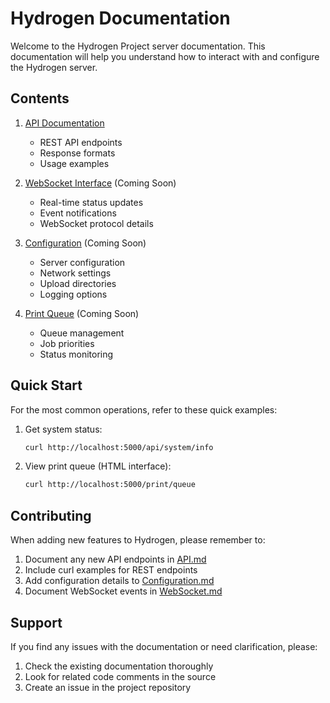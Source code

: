 # Hydrogen Documentation

Welcome to the Hydrogen Project server documentation. This documentation will help you understand how to interact with and configure the Hydrogen server.

## Contents

1. [API Documentation](./API.md)
   - REST API endpoints
   - Response formats
   - Usage examples

2. [WebSocket Interface](./WebSocket.md) (Coming Soon)
   - Real-time status updates
   - Event notifications
   - WebSocket protocol details

3. [Configuration](./Configuration.md) (Coming Soon)
   - Server configuration
   - Network settings
   - Upload directories
   - Logging options

4. [Print Queue](./PrintQueue.md) (Coming Soon)
   - Queue management
   - Job priorities
   - Status monitoring

## Quick Start

For the most common operations, refer to these quick examples:

1. Get system status:

   ```bash
   curl http://localhost:5000/api/system/info
   ```

2. View print queue (HTML interface):

   ```bash
   curl http://localhost:5000/print/queue
   ```

## Contributing

When adding new features to Hydrogen, please remember to:

1. Document any new API endpoints in [API.md](./API.md)
2. Include curl examples for REST endpoints
3. Add configuration details to [Configuration.md](./Configuration.md)
4. Document WebSocket events in [WebSocket.md](./WebSocket.md)

## Support

If you find any issues with the documentation or need clarification, please:

1. Check the existing documentation thoroughly
2. Look for related code comments in the source
3. Create an issue in the project repository
